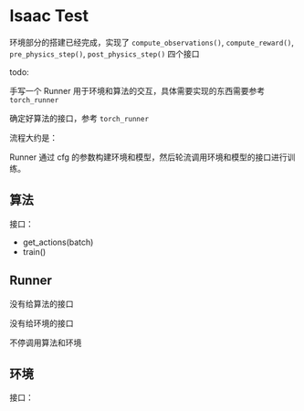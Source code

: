 # Isaac Test

环境部分的搭建已经完成，实现了 `compute_observations()`, `compute_reward()`, `pre_physics_step()`, `post_physics_step()` 四个接口

todo:

手写一个 Runner 用于环境和算法的交互，具体需要实现的东西需要参考 `torch_runner`

确定好算法的接口，参考 `torch_runner`

流程大约是：

Runner 通过 cfg 的参数构建环境和模型，然后轮流调用环境和模型的接口进行训练。

## 算法

接口：

 - get_actions(batch)
 - train()

## Runner

没有给算法的接口

没有给环境的接口

不停调用算法和环境

## 环境

接口：


